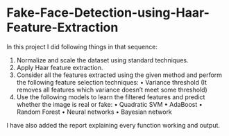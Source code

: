 # Fake-Face-Detection-using-Haar-Feature-Extraction
In this project I did following things in that sequence:
  1) Normalize and scale the dataset using standard techniques.
  2) Apply Haar feature extraction.
  3) Consider all the features extracted using the given method and perform the following
feature selection techniques: 
    • Variance threshold (It removes all features which variance doesn’t meet some
      threshold)
  4) Use the following models to learn the filtered features and predict whether the image is real
or fake:
    • Quadratic SVM
    • AdaBoost
    • Random Forest
    • Neural networks
    • Bayesian network

I have also added the report explaining every function working and output.
